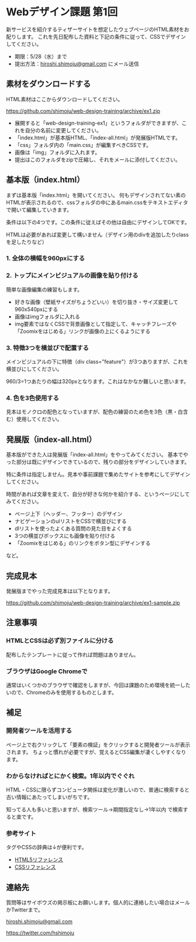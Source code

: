 # Webデザイン課題 第1回
新サービスを紹介するティザーサイトを想定したウェブページのHTML素材をお配りします。
これを先日配布した資料と下記の条件に従って、CSSでデザインしてください。

- 期限：5/28（水）まで
- 提出方法：hiroshi.shimoju@gmail.com にメール送信


## 素材をダウンロードする
HTML素材はここからダウンロードしてください。

https://github.com/shimoju/web-design-training/archive/ex1.zip

- 展開すると「web-design-training-ex1」というフォルダができますが、これを自分の名前に変更してください。
- 「index.html」が基本版HTML、「index-all.html」が発展版HTMLです。
- 「css」フォルダ内の「main.css」が編集すべきCSSです。
- 画像は「img」フォルダに入れます。
- 提出はこのフォルダをzipで圧縮し、それをメールに添付してください。


## 基本版（index.html）
まずは基本版「index.html」を開いてください。
何もデザインされてない素のHTMLが表示されるので、cssフォルダの中にあるmain.cssをテキストエディタで開いて編集していきます。

条件は以下の4つです。この条件に従えばその他は自由にデザインしてOKです。

HTMLは必要があれば変更して構いません（デザイン用のdivを追加したりclassを足したりなど）

### 1. 全体の横幅を960pxにする


### 2. トップにメインビジュアルの画像を貼り付ける
簡単な画像編集の練習もします。

- 好きな画像（壁紙サイズがちょうどいい）を切り抜き・サイズ変更して960x540pxにする
- 画像はimgフォルダに入れる
- img要素ではなくCSSで背景画像として指定して、キャッチフレーズや「Zoomixをはじめる」リンクが画像の上にくるようにする

### 3. 特徴3つを横並びで配置する
メインビジュアルの下に特徴（div class="feature"）が3つありますが、これを横並びにしてください。

960/3=1つあたりの幅は320pxとなります。これはなかなか難しいと思います。

### 4. 色を3色使用する
見本はモノクロの配色となっていますが、配色の練習のため色を3色（黒・白含む）使用してください。


## 発展版（index-all.html）
基本版ができた人は発展版「index-all.html」をやってみてください。
基本でやった部分は既にデザインできているので、残りの部分をデザインしていきます。

特に条件は指定しません。見本や事前課題で集めたサイトを参考にしてデザインしてください。

時間があれば文章を変えて、自分が好きな何かを紹介する、というページにしてみてください。

- ページ上下（ヘッダー、フッター）のデザイン
- ナビゲーションのulリストをCSSで横並びにする
- dlリストを使ったよくある質問の見た目をよくする
- 3つの横並びボックスにも画像を貼り付ける
- 「Zoomixをはじめる」のリンクをボタン型にデザインする

など。


## 完成見本
発展版までやった完成見本は以下となります。

https://github.com/shimoju/web-design-training/archive/ex1-sample.zip


## 注意事項
### HTMLとCSSは必ず別ファイルに分ける
配布したテンプレートに従って作れば問題はありません。

### ブラウザはGoogle Chromeで
通常はいくつかのブラウザで確認をしますが、今回は課題のため環境を統一したいので、Chromeのみを使用するものとします。


## 補足
### 開発者ツールを活用する
ページ上で右クリックして「要素の検証」をクリックすると開発者ツールが表示されます。
ちょっと慣れが必要ですが、覚えるとCSS編集が凄くしやすくなります。

### わからなければとにかく検索。1年以内でぐぐれ
HTML・CSSに限らずコンピュータ関係は変化が激しいので、普通に検索すると古い情報にあたってしまいがちです。

知ってる人も多いと思いますが、検索ツール→期間指定なし→1年以内 で検索すると楽です。

### 参考サイト
タグやCSSの辞典は↓が便利です。

- [HTML5リファレンス](http://www.htmq.com/html5/index.shtml)
- [CSSリファレンス](http://www.htmq.com/style/index.shtml)


## 連絡先
質問等はサイボウズの掲示板にお願いします。個人的に連絡したい場合はメールかTwitterまで。

hiroshi.shimoju@gmail.com

https://twitter.com/hshimoju
